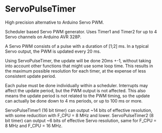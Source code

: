# ServoPulseTimer
High precision alternative to Arduino Servo PWM.

Scheduler based Servo PWM generator. Uses Timer1 and Timer2 for up to 4 Servo channels on Arduino AVR 328P.

A Servo PWM consists of a pulse with a duration of [1;2] ms. In a typical Servo output, the PWM is updated every 20 ms.

Using ServoPulseTimer, the update will be done 20ms +-1, without taking into account other functions that might use some loop time. This results in the maximum possible resolution for each timer, at the expense of less consistent update period.

Each pulse must be done individually within a scheduler. Interrupts may affect the update period, but the PWM output is not affected.
This also means the update period is not related to the PWM timing, so the update can actually be done down to 4 ms periods, or up to 100 ms or more.

ServoPulseTimer1 (16 bit timer) can output ~14 bits of effective resolution, with some reducition with F_CPU = 8 MHz and lower.
ServoPulseTimer2 (8 bit timer) can output ~6 bits of effective Servo resolution, same for F_CPU = 8 MHz and F_CPU = 16 MHz.

